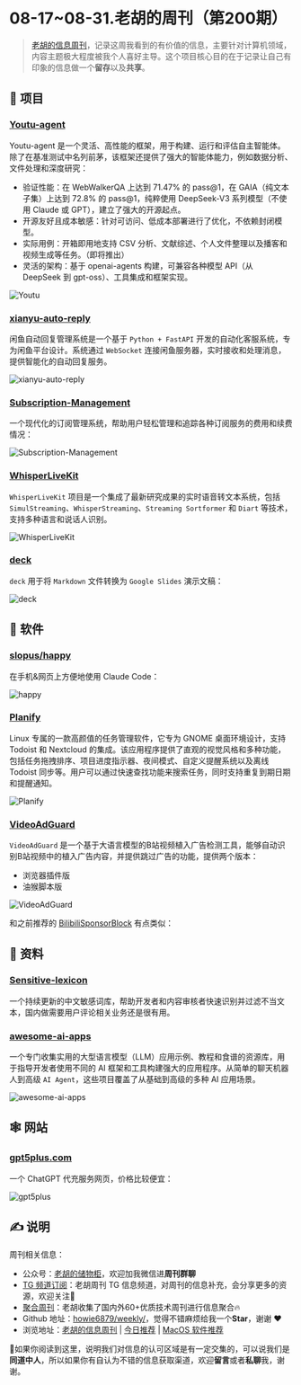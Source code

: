 # 08-17~08-31.老胡的周刊（第200期）

> [老胡的信息周刊](https://weekly.howie6879.com/)，记录这周我看到的有价值的信息，主要针对计算机领域，内容主题极大程度被我个人喜好主导。这个项目核心目的在于记录让自己有印象的信息做一个**留存**以及**共享**。

## 🎯 项目

### [Youtu-agent](https://github.com/Tencent/Youtu-agent)

Youtu-agent 是一个灵活、高性能的框架，用于构建、运行和评估自主智能体。除了在基准测试中名列前茅，该框架还提供了强大的智能体能力，例如数据分析、文件处理和深度研究：

- 验证性能：在 WebWalkerQA 上达到 71.47% 的 pass@1，在 GAIA（纯文本子集）上达到 72.8% 的 pass@1，纯粹使用 DeepSeek-V3 系列模型（不使用 Claude 或 GPT），建立了强大的开源起点。
- 开源友好且成本敏感：针对可访问、低成本部署进行了优化，不依赖封闭模型。
- 实际用例：开箱即用地支持 CSV 分析、文献综述、个人文件整理以及播客和视频生成等任务。（即将推出）
- 灵活的架构：基于 openai-agents 构建，可兼容各种模型 API（从 DeepSeek 到 gpt-oss）、工具集成和框架实现。

![Youtu](https://images-1252557999.file.myqcloud.com/uPic/Fmf3nY.png)

### [xianyu-auto-reply](https://github.com/zhinianboke/xianyu-auto-reply)

闲鱼自动回复管理系统是一个基于 `Python + FastAPI` 开发的自动化客服系统，专为闲鱼平台设计。系统通过 `WebSocket` 连接闲鱼服务器，实时接收和处理消息，提供智能化的自动回复服务。

![xianyu-auto-reply](https://images-1252557999.file.myqcloud.com/uPic/ca6gqG.png)

### [Subscription-Management](https://github.com/huhusmang/Subscription-Management)

一个现代化的订阅管理系统，帮助用户轻松管理和追踪各种订阅服务的费用和续费情况：

![Subscription-Management](https://images-1252557999.file.myqcloud.com/uPic/QTWo56.png)


### [WhisperLiveKit](https://github.com/QuentinFuxa/WhisperLiveKit)

`WhisperLiveKit` 项目是一个集成了最新研究成果的实时语音转文本系统，包括 `SimulStreaming`、`WhisperStreaming`、`Streaming Sortformer` 和 `Diart` 等技术，支持多种语言和说话人识别。

![WhisperLiveKit](https://images-1252557999.file.myqcloud.com/uPic/BqNHuK.png)

### [deck](https://github.com/k1LoW/deck)

`deck` 用于将 `Markdown` 文件转换为 `Google Slides` 演示文稿：

![deck](https://images-1252557999.file.myqcloud.com/uPic/AErdHM.png)

## 🤖 软件

### [slopus/happy](https://github.com/slopus/happy)

在手机&网页上方便地使用 Claude Code：

![happy](https://images-1252557999.file.myqcloud.com/uPic/vkAWfr.png)

### [Planify](https://github.com/alainm23/planify)

Linux 专属的一款高颜值的任务管理软件，它专为 GNOME 桌面环境设计，支持 Todoist 和 Nextcloud 的集成。该应用程序提供了直观的视觉风格和多种功能，包括任务拖拽排序、项目进度指示器、夜间模式、自定义提醒系统以及离线 Todoist 同步等。用户可以通过快速查找功能来搜索任务，同时支持重复到期日期和提醒通知。

![Planify](https://images-1252557999.file.myqcloud.com/uPic/HAXppV.png)

### [VideoAdGuard](https://github.com/Warma10032/VideoAdGuard)

`VideoAdGuard` 是一个基于大语言模型的B站视频植入广告检测工具，能够自动识别B站视频中的植入广告内容，并提供跳过广告的功能，提供两个版本：

- 浏览器插件版
- 油猴脚本版

![VideoAdGuard](https://images-1252557999.file.myqcloud.com/uPic/E5OQTQ.png)

和之前推荐的 [BilibiliSponsorBlock](https://weekly.howie6879.com/2024/10-28~11-03.%E8%80%81%E8%83%A1%E7%9A%84%E5%91%A8%E5%88%8A%EF%BC%88%E7%AC%AC166%E6%9C%9F%EF%BC%89.html?h=bilibilisponsorblock#bilibilisponsorblock) 有点类似：


## 👀 资料

### [Sensitive-lexicon](https://github.com/konsheng/Sensitive-lexicon)

一个持续更新的中文敏感词库，帮助开发者和内容审核者快速识别并过滤不当文本，国内做需要用户评论相关业务还是很有用。

### [awesome-ai-apps](https://github.com/Arindam200/awesome-ai-apps)

一个专门收集实用的大型语言模型（LLM）应用示例、教程和食谱的资源库，用于指导开发者使用不同的 AI 框架和工具构建强大的应用程序。从简单的聊天机器人到高级 `AI Agent`，这些项目覆盖了从基础到高级的多种 AI 应用场景。

![awesome-ai-apps](https://images-1252557999.file.myqcloud.com/uPic/9HwpHf.png)

## 🕸 网站

### [gpt5plus.com](https://gpt5plus.com/)

一个 ChatGPT 代充服务网页，价格比较便宜：

![gpt5plus](https://images-1252557999.file.myqcloud.com/uPic/Uk76mA.png)

## ✍️ 说明

周刊相关信息：

- 公众号：[老胡的储物柜](https://images-1252557999.file.myqcloud.com/uPic/ETIbMe.jpg)，欢迎加我微信进**周刊群聊**
- [TG 频道订阅](https://t.me/howie_weekly)：老胡周刊 TG 信息频道，对周刊的信息补充，会分享更多的资源，欢迎关注👏
- [聚合周刊](https://www.fre321.com/weekly)：老胡收集了国内外60+优质技术周刊进行信息聚合🔥
- Github 地址：[howie6879/weekly/](https://github.com/howie6879/weekly/)，觉得不错麻烦给我一个**Star**，谢谢 ❤️
- 浏览地址：[老胡的信息周刊](https://weekly.howie6879.com) | [今日推荐](https://weekly.howie6879.com/recommend/index.html) | [MacOS 软件推荐](https://weekly.howie6879.com/soft/mac.html)

🙌如果你阅读到这里，说明我们对信息的认可区域是有一定交集的，可以说我们是**同道中人**，所以如果你有自认为不错的信息获取渠道，欢迎**留言**或者**私聊**我，谢谢。
